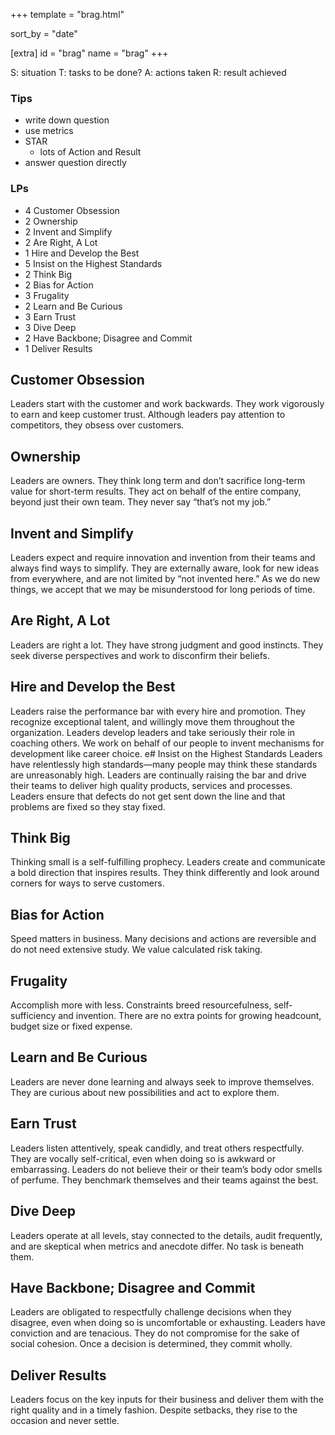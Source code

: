 +++
template = "brag.html"

sort_by = "date"

[extra]
id = "brag"
name = "brag"
+++

S: situation
T: tasks to be done?
A: actions taken
R: result achieved

### Tips
- write down question
- use metrics
- STAR
  - lots of Action and Result
- answer question directly

### LPs
- 4 Customer Obsession
- 2 Ownership
- 2 Invent and Simplify
- 2 Are Right, A Lot
- 1 Hire and Develop the Best
- 5 Insist on the Highest Standards
- 2 Think Big
- 2 Bias for Action
- 3 Frugality
- 2 Learn and Be Curious
- 3 Earn Trust
- 3 Dive Deep
- 2 Have Backbone; Disagree and Commit
- 1 Deliver Results


## Customer Obsession
Leaders start with the customer and work backwards. They work vigorously to earn and keep customer trust. Although leaders pay attention to competitors, they obsess over customers.
## Ownership
Leaders are owners. They think long term and don’t sacrifice long-term value for short-term results. They act on behalf of the entire company, beyond just their own team. They never say “that’s not my job.”
## Invent and Simplify
Leaders expect and require innovation and invention from their teams and always find ways to simplify. They are externally aware, look for new ideas from everywhere, and are not limited by “not invented here.” As we do new things, we accept that we may be misunderstood for long periods of time.
## Are Right, A Lot
Leaders are right a lot. They have strong judgment and good instincts. They seek diverse perspectives and work to disconfirm their beliefs.
## Hire and Develop the Best
Leaders raise the performance bar with every hire and promotion. They recognize exceptional talent, and willingly move them throughout the organization. Leaders develop leaders and take seriously their role in coaching others. We work on behalf of our people to invent mechanisms for development like career choice.
e# Insist on the Highest Standards
Leaders have relentlessly high standards—many people may think these standards are unreasonably high. Leaders are continually raising the bar and drive their teams to deliver high quality products, services and processes. Leaders ensure that defects do not get sent down the line and that problems are fixed so they stay fixed.
## Think Big
Thinking small is a self-fulfilling prophecy. Leaders create and communicate a bold direction that inspires results. They think differently and look around corners for ways to serve customers.
## Bias for Action
Speed matters in business. Many decisions and actions are reversible and do not need extensive study. We value calculated risk taking.
## Frugality
Accomplish more with less. Constraints breed resourcefulness, self-sufficiency and invention. There are no extra points for growing headcount, budget size or fixed expense.
## Learn and Be Curious
Leaders are never done learning and always seek to improve themselves. They are curious about new possibilities and act to explore them.
## Earn Trust
Leaders listen attentively, speak candidly, and treat others respectfully. They are vocally self-critical, even when doing so is awkward or embarrassing. Leaders do not believe their or their team’s body odor smells of perfume. They benchmark themselves and their teams against the best.
## Dive Deep
Leaders operate at all levels, stay connected to the details, audit frequently, and are skeptical when metrics and anecdote differ. No task is beneath them.
## Have Backbone; Disagree and Commit
Leaders are obligated to respectfully challenge decisions when they disagree, even when doing so is uncomfortable or exhausting. Leaders have conviction and are tenacious. They do not compromise for the sake of social cohesion. Once a decision is determined, they commit wholly.
## Deliver Results
Leaders focus on the key inputs for their business and deliver them with the right quality and in a timely fashion. Despite setbacks, they rise to the occasion and never settle.

